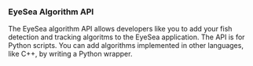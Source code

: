 ### EyeSea Algorithm API

The EyeSea algorithm API allows developers like you to add your fish detection and tracking algoritms to the EyeSea application.  The API is for Python scripts.  You can add algorithms implemented in other languages, like C++, by writing a Python wrapper.

